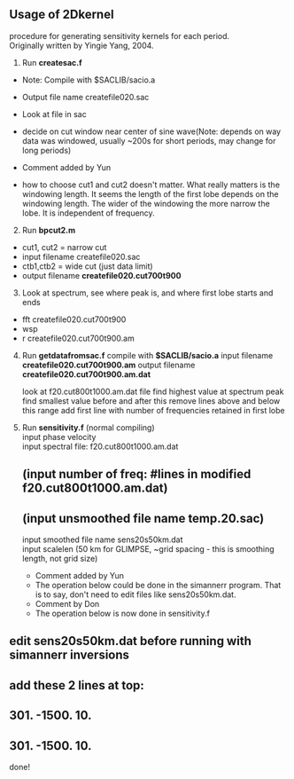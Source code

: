 Usage of 2Dkernel
------------------
procedure for generating sensitivity kernels for each period.   
Originally written by Yingie Yang, 2004.

1. Run **createsac.f**
  * Note: Compile with $SACLIB/sacio.a
   * Output file name createfile020.sac

  * Look at file in sac
   * decide on cut window near center of sine wave(Note: depends 
  on way data was windowed, usually ~200s for short periods, 
  may change for long periods)
     
  * Comment added by Yun
   * how to choose cut1 and cut2 doesn't matter. What really matters is 
  the windowing length. It seems the length of the first lobe depends 
  on the windowing length. The wider of the windowing the more narrow 
  the lobe. It is independent of frequency.  

2. Run **bpcut2.m**
  * cut1, cut2 = narrow cut
  * input filename createfile020.sac
  * ctb1,ctb2  = wide cut (just data limit)
  * output filename **createfile020.cut700t900**	

3. Look at spectrum, see where peak is, and where first lobe starts and ends
  * fft createfile020.cut700t900
  * wsp
  * r createfile020.cut700t900.am

4. Run **getdatafromsac.f**
   compile with **$SACLIB/sacio.a**
   input filename **createfile020.cut700t900.am**
   output filename **createfile020.cut700t900.am.dat**	

   look at f20.cut800t1000.am.dat file
   find highest value at spectrum peak
   find smallest value before and after this
   remove lines above and below this range
   add first line with number of frequencies retained in first lobe	

5. Run **sensitivity.f**
   (normal compiling)   
   input phase velocity   
   input spectral file: f20.cut800t1000.am.dat   
   ## (input number of freq: #lines in modified f20.cut800t1000.am.dat)   
   ## (input unsmoothed file name temp.20.sac)   
   input smoothed file name  sens20s50km.dat   
   input scalelen (50 km for GLIMPSE, ~grid spacing - this is smoothing length, not grid size)   

   * Comment added by Yun
    * The operation below could be done in the simannerr program. 
    That is to say, don't need to edit files like sens20s50km.dat.
   * Comment by Don
    * The operation below is now done in sensitivity.f


  ## edit sens20s50km.dat before running with simannerr inversions
  ## add these 2 lines at top:
  ## 301. -1500. 10.
  ## 301. -1500. 10. 

done!
